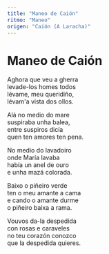 ```yaml
---
title: "Maneo de Caión"
ritmo: "Maneo"
origen: "Caión (A Laracha)"
---
```


# Maneo de Caión

Aghora que veu a gherra<br> levade-los homes todos<br> lévame, meu queridiño,<br> lévam'a vista dos ollos.

Alá no medio do mare<br> suspiraba unha balea,<br> entre suspiros dicía<br> quen ten amores ten pena.

No medio do lavadoiro <br>onde María lavaba<br> había un anel de ouro <br>e unha mazá colorada.

Baixo o piñeiro verde <br>ten o meu amante a cama<br> e cando o amante durme <br> o piñeiro baixa a rama.

Vouvos da-la despedida<br> con rosas e caraveles<br> no teu corazón conozco<br> que la despedida quieres.